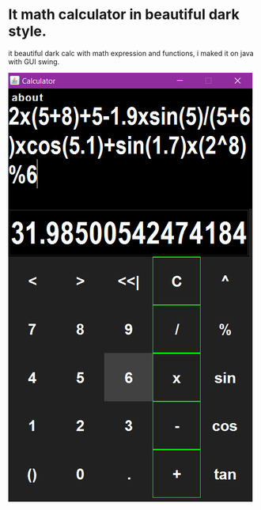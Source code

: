 # It math calculator in beautiful dark style.

it beautiful dark calc with math expression and functions, i maked it on java with GUI swing.

![Screenshot](calc.bmp)

